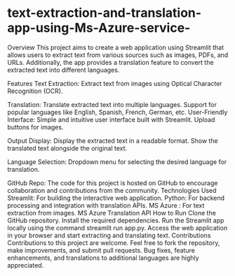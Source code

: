 # text-extraction-and-translation-app-using-Ms-Azure-service-
Overview
This project aims to create a web application using Streamlit that allows users to extract text from various sources such as images, PDFs, and URLs. Additionally, the app provides a translation feature to convert the extracted text into different languages.

Features
Text Extraction:
Extract text from images using Optical Character Recognition (OCR).

Translation:
Translate extracted text into multiple languages.
Support for popular languages like English, Spanish, French, German, etc.
User-Friendly Interface:
Simple and intuitive user interface built with Streamlit.
Upload buttons for images.

Output Display:
Display the extracted text in a readable format.
Show the translated text alongside the original text.

Language Selection:
Dropdown menu for selecting the desired language for translation.

GitHub Repo:
The code for this project is hosted on GitHub to encourage collaboration and contributions from the community.
Technologies Used
Streamlit: For building the interactive web application.
Python: For backend processing and integration with translation APIs.
MS Azure : For text extraction from images.
MS Azure Translation API
How to Run
Clone the GitHub repository.
Install the required dependencies.
Run the Streamlit app locally using the command streamlit run app.py.
Access the web application in your browser and start extracting and translating text.
Contributions
Contributions to this project are welcome. Feel free to fork the repository, make improvements, and submit pull requests. Bug fixes, feature enhancements, and translations to additional languages are highly appreciated.


